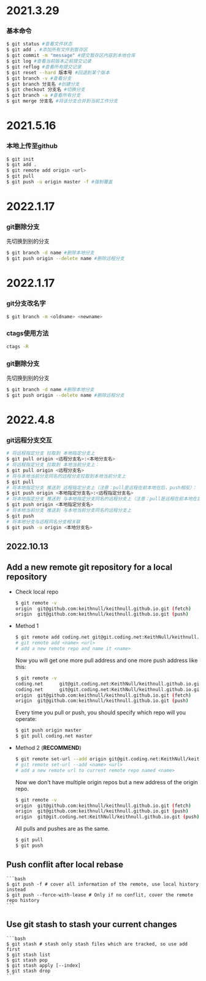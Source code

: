 # 2021.3.29

### 基本命令

```bash
$ git status #查看文件状态
$ git add . #添加所有文件到暂存区
$ git commit -m "message" #提交暂存区内容到本地仓库
$ git log #查看当前版本之前提交记录
$ git reflog #查看所有提交记录
$ git reset --hard 版本号 #回退到某个版本
$ git branch -v #查看分支
$ git branch 分支名 #创建分支
$ git checkout 分支名 #切换分支
$ git branch -a #查看所有分支
$ git merge 分支名 #将该分支合并到当前工作分支
```

# 2021.5.16

### 本地上传至github

```bash
$ git init
$ git add .
$ git remote add origin <url>
$ git pull
$ git push -u origin master -f #强制覆盖
```



# 2022.1.17

### git删除分支

先切换到别的分支
```bash
$ git branch -d name #删除本地分支
$ git push origin --delete name #删除远程分支
```
# 2022.1.17

### git分支改名字
```bash
$ git branch -m <oldname> <newname>
```
### ctags使用方法
```bash
ctags -R
```

### git删除分支
先切换到别的分支
```bash
$ git branch -d name #删除本地分支
$ git push origin --delete name #删除远程分支
```

# 2022.4.8
### git远程分支交互
```bash
# 将远程指定分支 拉取到 本地指定分支上
$ git pull origin <远程分支名>:<本地分支名>
# 将远程指定分支 拉取到 本地当前分支上：
$ git pull origin <远程分支名>
# 将与本地当前分支同名的远程分支拉取到本地当前分支上
$ git pull
# 将本地指定分支 推送到 远程指定分支上（注意：pull是远程在前本地在后，push相反）：
$ git push origin <本地指定分支名>:<远程指定分支名>
# 将本地指定分支 推送到 与本地指定分支同名的远程分支上（注意：pull是远程在前本地在后，push相反）：
$ git push origin <本地指定分支名>
# 将本地当前分支 推送到 与本地当前分支同名的远程分支上
$ git push
# 将本地分支与远程同名分支相关联
$ git push -u origin <本地分支名>
```

2022.10.13
---

## Add a new remote git repository for a local repository

- Check local repo

    ```bash
    $ git remote -v
    origin  git@github.com:keithnull/keithnull.github.io.git (fetch)
    origin  git@github.com:keithnull/keithnull.github.io.git (push)
    ```

- Method 1

    ```bash
    $ git remote add coding.net git@git.coding.net:KeithNull/keithnull.github.io.git
    # git remote add <name> <url>
    # add a new remote repo and name it <name>
    ```

    Now you will get one more pull address and one more push address like this:

    ```bash
    $ git remote -v
    coding.net      git@git.coding.net:KeithNull/keithnull.github.io.git (fetch)
    coding.net      git@git.coding.net:KeithNull/keithnull.github.io.git (push)
    origin  git@github.com:keithnull/keithnull.github.io.git (fetch)
    origin  git@github.com:keithnull/keithnull.github.io.git (push)       
    ```

    Every time you pull or push, you should specify which repo will you operate:

    ```bash
    $ git push origin master
    $ git pull coding.net master
    ```

- Method 2 (**RECOMMEND**)

    ```bash
    $ git remote set-url --add origin git@git.coding.net:KeithNull/keithnull.github.io.git
    # git remote set-url --add <name> <url>
    # add a new remote url to current remote repo named <name>
    ```

    Now we don't have multiple origin repos but a new address of the origin repo.

    ```bash
    $ git remote -v
    origin  git@github.com:keithnull/keithnull.github.io.git (fetch)
    origin  git@github.com:keithnull/keithnull.github.io.git (push)
    origin  git@git.coding.net:KeithNull/keithnull.github.io.git (push)
    ```

    All pulls and pushes are as the same.

    ```bash
    $ git pull
    $ git push
    ```

## Push conflit after local rebase

    ```bash
    $ git push -f # cover all information of the remote, use local history instead
    $ git push --force-with-lease # Only if no conflit, cover the remote repo history
    ```

## Use git stash to stash your current changes

    ```bash
    $ git stash # stash only stash files which are tracked, so use add first
    $ git stash list
    $ git stash pop 
    $ git stash apply [--index]
    $ git stash drop
    ```
